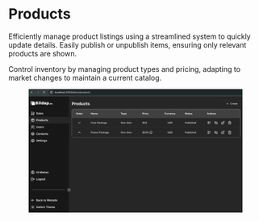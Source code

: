# Products

Efficiently manage product listings using a streamlined system to quickly update details. Easily publish or unpublish items, ensuring only relevant products are shown.&#x20;

Control inventory by managing product types and pricing, adapting to market changes to maintain a current catalog.

<figure><img src="../assets/image (7).png" alt=""><figcaption></figcaption></figure>

